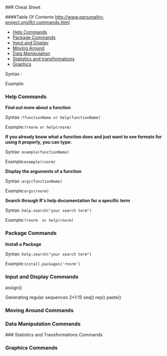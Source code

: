 ##R Cheat Sheet

####Table Of Contents
http://www.personality-project.org/R/r.commands.html

-  [Help Commands](#help)
-  [Package Commands](#package)
-  [Input and Display](#input)
-  [Moving Around ](#moving)
-  [Data Manipulation](#data)
-  [Statistics and transformations](#statistics)
-  [Graphics](#graphics)

Syntax :``` ```

Example:``` ```

### <a name="help"></a>Help Commands 

**Find out more about a function**

Syntax :```?functionName or help(functionName) ```

Example:```?rnorm or help(rnorm)```
             
	

**If you already know what a function does and just want to see formats for using it properly, you can type:**

Syntax :```example(functionName) ```

Example:```example(rnorm) ```
                
	

**Display the arguments of a function**
	
Syntax :```args(functionName) ```

Example:```args(rnorm) ```              
	

**Search through R's help documentation for a specific term**

Syntax :```help.search("your search term")```

Example:```?rnorm  or help(rnorm)```


### <a name="package"></a> Package Commands

**Install a Package**

Syntax :```help.search("your search term")```

Example:```install.packages('rnorm')```



### <a name="input"></a> Input and Display Commands
assign()

Generating regular sequences
2*1:15
seq()
rep()
paste()

### <a name="moving"></a> Moving Around Commands
### <a name="data"></a> Data Manipulation Commands
###<a name="statistics"></a> Statistics and Transformations Commands
### <a name="graphics"></a> Graphics Commands

